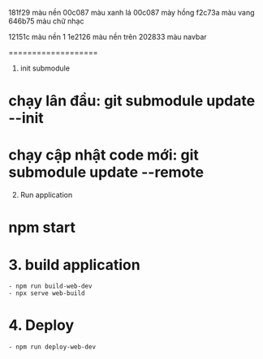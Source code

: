 181f29 màu nền 
00c087 màu xanh lá
00c087 mày hồng
f2c73a màu vang
646b75 màu chữ nhạc

12151c màu nền 1
1e2126 màu nền trên
202833 màu navbar

===================
1. init submodule 
# chạy lân đầu: git submodule update --init
# chạy cập nhật code mới: git submodule update --remote

2. Run application 
# npm start 

# 3. build application
    - npm run build-web-dev
    - npx serve web-build

# 4. Deploy
    - npm run deploy-web-dev    